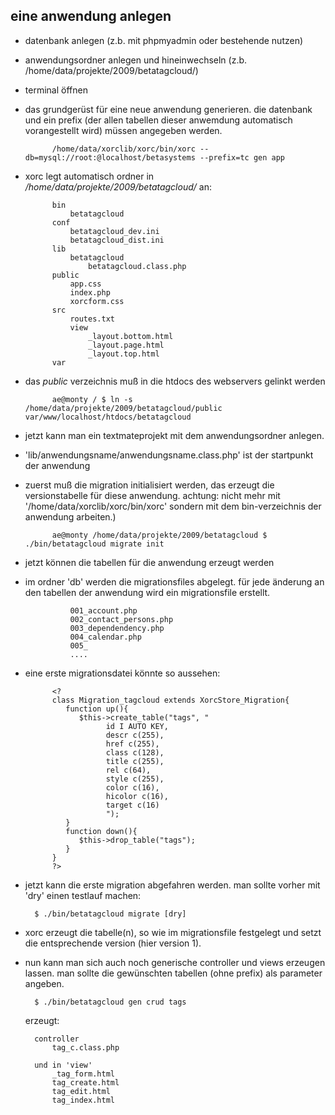 


## eine anwendung anlegen

- datenbank anlegen (z.b. mit phpmyadmin oder bestehende nutzen)
- anwendungsordner anlegen und hineinwechseln (z.b. /home/data/projekte/2009/betatagcloud/)
- terminal öffnen
- das grundgerüst für eine neue anwendung generieren. die datenbank und ein prefix (der allen tabellen dieser anwemdung automatisch vorangestellt wird) müssen angegeben werden.
 
			/home/data/xorclib/xorc/bin/xorc --db=mysql://root:@localhost/betasystems --prefix=tc gen app 
		
- xorc legt automatisch ordner in _/home/data/projekte/2009/betatagcloud/_ an: 

			bin
				betatagcloud
			conf
				betatagcloud_dev.ini
				betatagcloud_dist.ini
			lib
				betatagcloud
					betatagcloud.class.php
			public
				app.css
				index.php
				xorcform.css
			src
				routes.txt
				view
					_layout.bottom.html
					_layout.page.html
					_layout.top.html
			var
		
- das _public_ verzeichnis muß in die htdocs des webservers gelinkt werden 

			ae@monty / $ ln -s /home/data/projekte/2009/betatagcloud/public var/www/localhost/htdocs/betatagcloud
		
- jetzt kann man ein textmateprojekt mit dem anwendungsordner anlegen.
- 'lib/anwendungsname/anwendungsname.class.php' ist der startpunkt der anwendung

				
- zuerst muß die migration initialisiert werden, das erzeugt die versionstabelle für diese anwendung.
		achtung: nicht mehr mit '/home/data/xorclib/xorc/bin/xorc' sondern mit dem bin-verzeichnis der anwendung arbeiten.)

			ae@monty /home/data/projekte/2009/betatagcloud $ ./bin/betatagcloud migrate init
			
- jetzt können die tabellen für die anwendung erzeugt werden
- im ordner 'db' werden die migrationsfiles abgelegt.
	für jede änderung an den tabellen der anwendung wird ein migrationsfile erstellt.

				001_account.php
				002_contact_persons.php
				003_dependendency.php
				004_calendar.php
				005_
				....
				
- eine erste migrationsdatei könnte so aussehen:

			<?
			class Migration_tagcloud extends XorcStore_Migration{
			   function up(){
			      $this->create_table("tags", "
						id I AUTO KEY,
						descr c(255),
						href c(255),
						class c(128),
						title c(255),
						rel c(64),
						style c(255),
						color c(16),
						hicolor c(16),
						target c(16)
						");
			   }		
			   function down(){
			      $this->drop_table("tags");
			   }
			}
			?>
			
- jetzt kann die erste migration abgefahren werden. man sollte vorher mit 'dry' einen testlauf machen:

		$ ./bin/betatagcloud migrate [dry]
		
- xorc erzeugt die tabelle(n), so wie im migrationsfile festgelegt und setzt die entsprechende version (hier version 1).
- nun kann man sich auch noch generische controller und views erzeugen lassen. man sollte die gewünschten tabellen (ohne prefix) als parameter angeben.

		$ ./bin/betatagcloud gen crud tags
		
	erzeugt: 
	
		controller
			tag_c.class.php
			
		und in 'view'
			_tag_form.html
			tag_create.html
			tag_edit.html
			tag_index.html
			
		
 
		




			
		



